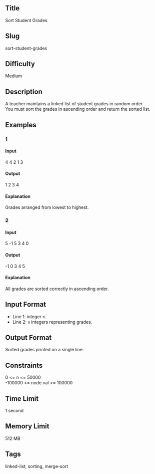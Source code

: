 ## Title
Sort Student Grades

## Slug
sort-student-grades

## Difficulty
Medium

## Description

A teacher maintains a linked list of student grades in random order.  
You must sort the grades in ascending order and return the sorted list.

## Examples

### 1

#### Input
4
4 2 1 3

#### Output
1 2 3 4

#### Explanation
Grades arranged from lowest to highest.

### 2

#### Input
5
-1 5 3 4 0

#### Output
-1 0 3 4 5

#### Explanation
All grades are sorted correctly in ascending order.

## Input Format
- Line 1: integer `n`.  
- Line 2: `n` integers representing grades.

## Output Format
Sorted grades printed on a single line.

## Constraints
0 <= n <= 50000  
-100000 <= node.val <= 100000  

## Time Limit
1 second

## Memory Limit
512 MB

## Tags
linked-list, sorting, merge-sort
